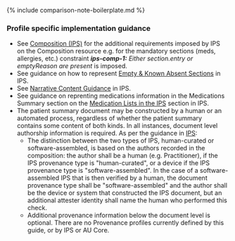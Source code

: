 {% include comparison-note-boilerplate.md %}

### Profile specific implementation guidance
- See [Composition (IPS)](https://build.fhir.org/ig/HL7/fhir-ips/StructureDefinition-Composition-uv-ips.html) for the additional requirements imposed by IPS on the Composition resource e.g. for the mandatory sections (meds, allergies, etc.) constraint _**ips-comp-1:** Either section.entry or emptyReason are present_ is imposed.
- See guidance on how to represent [Empty & Known Absent Sections](https://build.fhir.org/ig/HL7/fhir-ips/Design-Conventions.html#empty-sections--missing-data) in IPS.
- See [Narrative Content Guidance](https://build.fhir.org/ig/HL7/fhir-ips/Design-Conventions.html#narrative-content-guidance) in IPS.
- See guidance on reprenting medications information in the Medications Summary section on the [Medication Lists in the IPS](https://build.fhir.org/ig/HL7/fhir-ips/Design-Conventions.html#narrative-content-guidance) section in IPS.
- The patient summary document may be constructed by a human or an automated process, regardless of whether the patient summary contains some content of both kinds. In all instances, document level authorship information is required. As per the guidance in [IPS](https://build.fhir.org/ig/HL7/fhir-ips/Design-Conventions.html#provenance):
   - The distinction between the two types of IPS, human-curated or software-assembled, is based on the authors recorded in the composition: the author shall be a human (e.g. Practitioner), if the IPS provenance type is "human-curated", or a device if the IPS provenance type is "software-assembled". In the case of a software-assembled IPS that is then verified by a human, the document provenance type shall be "software-assembled" and the author shall be the device or system that constructed the IPS document, but an additional attester identity shall name the human who performed this check.
   - Additional provenance information below the document level is optional. There are no Provenance profiles currently defined by this guide, or by IPS or AU Core.